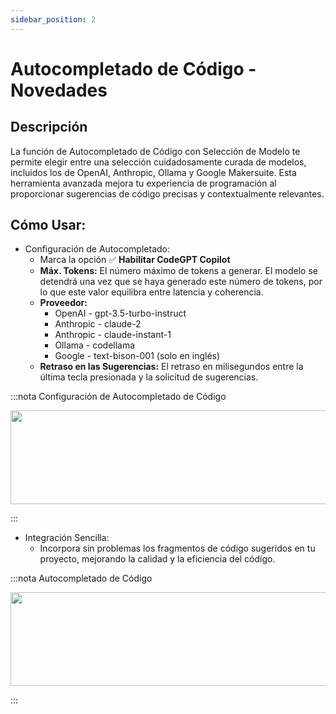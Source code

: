 ```yaml
---
sidebar_position: 2
---
```


# Autocompletado de Código - Novedades

## Descripción
La función de Autocompletado de Código con Selección de Modelo te permite elegir entre una selección cuidadosamente curada de modelos, incluidos los de OpenAI, Anthropic, Ollama y Google Makersuite. Esta herramienta avanzada mejora tu experiencia de programación al proporcionar sugerencias de código precisas y contextualmente relevantes.

## Cómo Usar:
- Configuración de Autocompletado:
    - Marca la opción ✅ **Habilitar CodeGPT Copilot**
    - **Máx. Tokens:** El número máximo de tokens a generar. El modelo se detendrá una vez que se haya generado este número de tokens, por lo que este valor equilibra entre latencia y coherencia.
    - **Proveedor:**
        - OpenAI - gpt-3.5-turbo-instruct
        - Anthropic - claude-2
        - Anthropic - claude-instant-1
        - Ollama - codellama
        - Google - text-bison-001 (solo en inglés)
    - **Retraso en las Sugerencias:** El retraso en milisegundos entre la última tecla presionada y la solicitud de sugerencias.

:::nota Configuración de Autocompletado de Código
<p align="center">
      <img width="600" height="150" src="https://github.com/davila7/code-gpt-docs/assets/6216945/b4b09276-bc7e-4a8d-847b-371a8bd34488" />
</p>
:::

- Integración Sencilla:
    - Incorpora sin problemas los fragmentos de código sugeridos en tu proyecto, mejorando la calidad y la eficiencia del código.

:::nota Autocompletado de Código
<p align="center">
      <img width="600" height="150" src="https://github.com/davila7/code-gpt-docs/assets/6216945/cc3bb10a-5528-4671-8cc7-522e957e2bdd" />
</p>
:::
